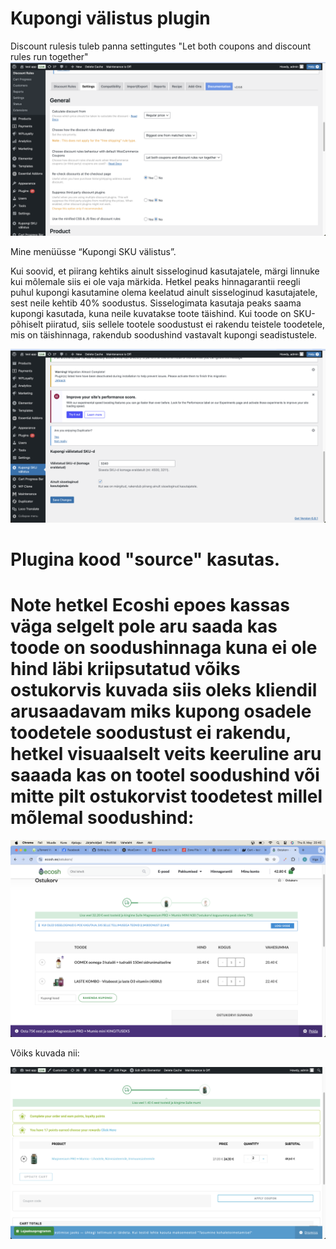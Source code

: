 # Kupongi välistus plugin

Discount rulesis tuleb panna settingutes
"Let both coupons and discount rules run together"
![Plugin UI](pix/pic2.png)


Mine menüüsse “Kupongi SKU välistus”.



Kui soovid, et piirang kehtiks ainult sisseloginud kasutajatele, märgi linnuke kui mõlemale siis ei ole vaja märkida.
Hetkel peaks hinnagarantii reegli puhul kupongi kasutamine olema keelatud ainult sisseloginud kasutajatele, sest neile kehtib 40% soodustus. Sisselogimata kasutaja peaks saama kupongi kasutada, kuna neile kuvatakse toote täishind.
Kui toode on SKU-põhiselt piiratud, siis sellele tootele soodustust ei rakendu teistele toodetele, mis on täishinnaga, rakendub soodushind vastavalt kupongi seadistustele.


![Plugin UI](pix/pic1.png)


# Plugina kood "source" kasutas.

# Note hetkel Ecoshi epoes kassas väga selgelt pole aru saada kas toode on soodushinnaga kuna ei ole hind läbi kriipsutatud võiks ostukorvis kuvada siis oleks kliendil arusaadavam miks kupong osadele toodetele soodustust ei rakendu, hetkel visuaalselt veits keeruline aru saaada kas on tootel soodushind või mitte pilt ostukorvist toodetest millel mõlemal soodushind:  

![Plugin UI](pix/ecosh.png)

Võiks kuvada nii:

![Plugin UI](pix/kriips.png)

